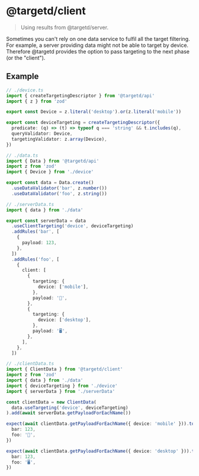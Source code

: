 # @targetd/client

> Using results from @targetd/server.

Sometimes you can't rely on one data service to fulfil all the target filtering. For example, a server providing data might not be able to target by device. Therefore @targetd provides the option to pass targeting to the next phase (or the "client").

## Example

```typescript
// ./device.ts
import { createTargetingDescriptor } from '@targetd/api'
import { z } from 'zod'

export const Device = z.literal('desktop').or(z.literal('mobile'))

export const deviceTargeting = createTargetingDescriptor({
  predicate: (q) => (t) => typeof q === 'string' && t.includes(q),
  queryValidator: Device,
  targetingValidator: z.array(Device),
})
```

```typescript
// ./data.ts
import { Data } from '@targetd/api'
import z from 'zod'
import { Device } from './device'

export const data = Data.create()
  .useDataValidator('bar', z.number())
  .useDataValidator('foo', z.string())
```

```typescript
// ./serverData.ts
import { data } from './data'

export const serverData = data
  .useClientTargeting('device', deviceTargeting)
  .addRules('bar', [
    {
      payload: 123,
    },
  ])
  .addRules('foo', [
    {
      client: [
        {
          targeting: {
            device: ['mobile'],
          },
          payload: '‍📱',
        },
        {
          targeting: {
            device: ['desktop'],
          },
          payload: '🖥',
        },
      ],
    },
  ])
```

```typescript
// ./clientData.ts
import { ClientData } from '@targetd/client'
import z from 'zod'
import { data } from './data'
import { deviceTargeting } from './device'
import { serverData } from './serverData'

const clientData = new ClientData(
  data.useTargeting('device', deviceTargeting)
).add(await serverData.getPayloadForEachName())

expect(await clientData.getPayloadForEachName({ device: 'mobile' })).toEqual({
  bar: 123,
  foo: '‍📱',
})

expect(await clientData.getPayloadForEachName({ device: 'desktop' })).toEqual({
  bar: 123,
  foo: '🖥',
})
```
